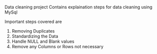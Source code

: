 Data cleaning project 
Contains explaination steps for data cleaning using MySql

Important steps covered are

1. Removing Duplicates
2. Standardizing the Data
3. Handle NULL and Blank values
4. Remove any Columns or Rows not necessary
